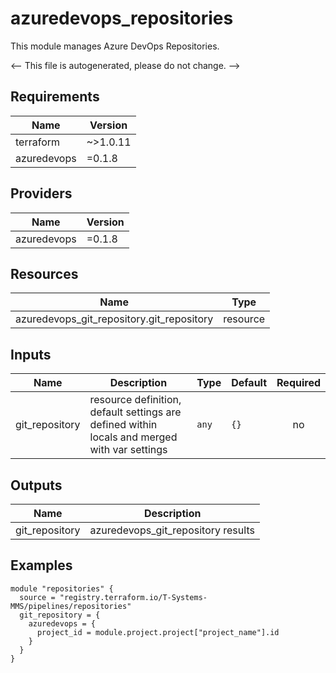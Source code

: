 <!-- BEGIN_TF_DOCS -->
# azuredevops_repositories

This module manages Azure DevOps Repositories.

<-- This file is autogenerated, please do not change. -->

## Requirements

| Name | Version |
|------|---------|
| terraform | ~>1.0.11 |
| azuredevops | =0.1.8 |

## Providers

| Name | Version |
|------|---------|
| azuredevops | =0.1.8 |

## Resources

| Name | Type |
|------|------|
| azuredevops_git_repository.git_repository | resource |

## Inputs

| Name | Description | Type | Default | Required |
|------|-------------|------|---------|:--------:|
| git_repository | resource definition, default settings are defined within locals and merged with var settings | `any` | `{}` | no |

## Outputs

| Name | Description |
|------|-------------|
| git_repository | azuredevops_git_repository results |

## Examples

```hcl
module "repositories" {
  source = "registry.terraform.io/T-Systems-MMS/pipelines/repositories"
  git_repository = {
    azuredevops = {
      project_id = module.project.project["project_name"].id
    }
  }
}
```
<!-- END_TF_DOCS -->